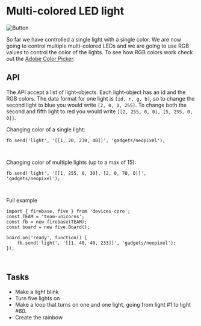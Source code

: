 # Multi-colored LED light

![Button](https://learn.adafruit.com/system/assets/assets/000/013/714/medium640/leds_Ring12.jpg)

So far we have controlled a single light with a single color.
We are now going to control multiple multi-colored LEDs and we
are going to use RGB values to control the color of the lights.
To see how RGB colors work check out the [Adobe Color Picker](https://color.adobe.com/).


## API

The API accept a list of light-objects.
Each light-object has an id and the RGB colors.
The data format for one light is `[id, r, g, b]`,
so to change the second light to blue you would write
`[2, 0, 0, 255]`. 
To change both the second and fifth light to red you
would write `[[2, 255, 0, 0], [5, 255, 0, 0]]`.



Changing color of a single light:

```
fb.send('light', '[[1, 20, 230, 40]]', 'gadgets/neopixel');
```


` `


Changing color of multiple lights (up to a max of 15):

```
fb.send('light', '[[1, 255, 0, 30], [2, 0, 70, 0]]', 'gadgets/neopixel');
```


` `

Full example


```
import { firebase, five } from 'devices-core';
const TEAM = 'team-unicorns';
const fb = new firebase(TEAM);
const board = new five.Board();

board.on('ready', function() {
    fb.send('light', '[[1, 40, 40, 233]]', 'gadgets/neopixel');
});
```

` `

## Tasks

* Make a light blink 
* Turn five lights on
* Make a loop that turns on one and one light, 
going from light #1 to light #60.
* Create the rainbow

